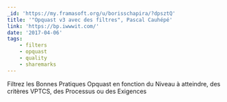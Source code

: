 ```yaml
---
_id: 'https://my.framasoft.org/u/borisschapira/?dpsztQ'
title: '"Opquast v3 avec des filtres", Pascal Cauhépé'
link: 'https://bp.iwwwit.com/'
date: '2017-04-06'
tags:
    - filters
    - opquast
    - quality
    - sharemarks
---
```


<div class="markdown"><p>Filtrez les Bonnes Pratiques Opquast en fonction du Niveau à atteindre, des critères VPTCS, des Processus ou des Exigences
</p></div>
